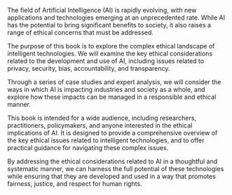 
The field of Artificial Intelligence (AI) is rapidly evolving, with new applications and technologies emerging at an unprecedented rate. While AI has the potential to bring significant benefits to society, it also raises a range of ethical concerns that must be addressed.

The purpose of this book is to explore the complex ethical landscape of intelligent technologies. We will examine the key ethical considerations related to the development and use of AI, including issues related to privacy, security, bias, accountability, and transparency.

Through a series of case studies and expert analysis, we will consider the ways in which AI is impacting industries and society as a whole, and explore how these impacts can be managed in a responsible and ethical manner.

This book is intended for a wide audience, including researchers, practitioners, policymakers, and anyone interested in the ethical implications of AI. It is designed to provide a comprehensive overview of the key ethical issues related to intelligent technologies, and to offer practical guidance for navigating these complex issues.

By addressing the ethical considerations related to AI in a thoughtful and systematic manner, we can harness the full potential of these technologies while ensuring that they are developed and used in a way that promotes fairness, justice, and respect for human rights.
